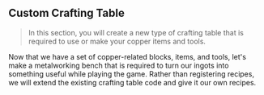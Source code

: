 ## Custom Crafting Table
>In this section, you will create a new type of crafting table that is required to use or make your copper items and tools.

Now that we have a set of copper-related blocks, items, and tools, let's make a metalworking bench that is required to turn our ingots into something useful while playing the game. Rather than registering recipes, we will extend the existing crafting table code and give it our own recipes.
